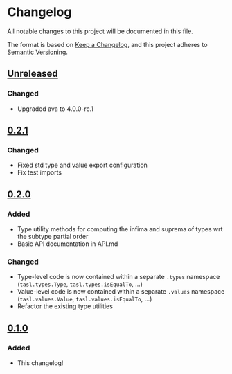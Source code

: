 # Changelog

All notable changes to this project will be documented in this file.

The format is based on [Keep a Changelog](https://keepachangelog.com/en/1.0.0/), and this project adheres to [Semantic Versioning](https://semver.org/spec/v2.0.0.html).

## [Unreleased]

### Changed

- Upgraded ava to 4.0.0-rc.1

## [0.2.1]

### Changed

- Fixed std type and value export configuration
- Fix test imports

## [0.2.0]

### Added

- Type utility methods for computing the infima and suprema of types wrt the subtype partial order
- Basic API documentation in API.md

### Changed

- Type-level code is now contained within a separate `.types` namespace (`tasl.types.Type`, `tasl.types.isEqualTo`, ...)
- Value-level code is now contained within a separate `.values` namespace (`tasl.values.Value`, `tasl.values.isEqualTo`, ...)
- Refactor the existing type utilities

## [0.1.0]

### Added

- This changelog!

[unreleased]: https://github.com/underlay/tasl/compare/v0.2.1...HEAD
[0.2.1]: https://github.com/underlay/tasl/compare/v0.2.1
[0.2.0]: https://github.com/underlay/tasl/compare/v0.2.0
[0.1.0]: https://github.com/underlay/tasl/compare/v0.1.0
